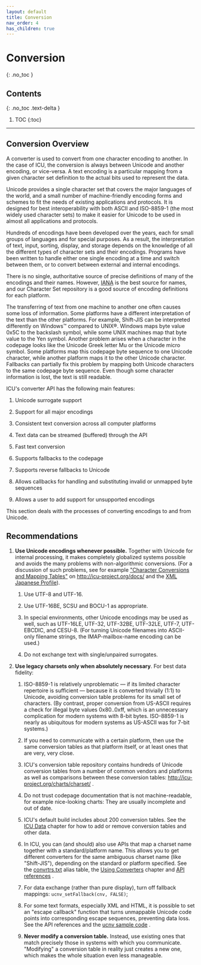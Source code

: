 ```yaml
---
layout: default
title: Conversion
nav_order: 4
has_children: true
---
```

<!--
© 2020 and later: Unicode, Inc. and others.
License & terms of use: http://www.unicode.org/copyright.html
-->

# Conversion
{: .no_toc }

## Contents
{: .no_toc .text-delta }

1. TOC
{:toc}

---

## Conversion Overview

A converter is used to convert from one character encoding to another. In the
case of ICU, the conversion is always between Unicode and another encoding, or
vice-versa. A text encoding is a particular mapping from a given character set
definition to the actual bits used to represent the data.

Unicode provides a single character set that covers the major languages of the
world, and a small number of machine-friendly encoding forms and schemes to fit
the needs of existing applications and protocols. It is designed for best
interoperability with both ASCII and ISO-8859-1 (the most widely used character
sets) to make it easier for Unicode to be used in almost all applications and
protocols.

Hundreds of encodings have been developed over the years, each for small groups
of languages and for special purposes. As a result, the interpretation of text,
input, sorting, display, and storage depends on the knowledge of all the
different types of character sets and their encodings. Programs have been
written to handle either one single encoding at a time and switch between them,
or to convert between external and internal encodings.

There is no single, authoritative source of precise definitions of many of the
encodings and their names. However,
[IANA](http://www.iana.org/assignments/character-sets) is the best source for
names, and our Character Set repository is a good source of encoding definitions
for each platform.

The transferring of text from one machine to another one often causes some loss
of information. Some platforms have a different interpretation of the text than
the other platforms. For example, Shift-JIS can be interpreted differently on
Windows™ compared to UNIX®. Windows maps byte value 0x5C to the backslash
symbol, while some UNIX machines map that byte value to the Yen symbol. Another
problem arises when a character in the codepage looks like the Unicode Greek
letter Mu or the Unicode micro symbol. Some platforms map this codepage byte
sequence to one Unicode character, while another platform maps it to the other
Unicode character. Fallbacks can partially fix this problem by mapping both
Unicode characters to the same codepage byte sequence. Even though some
character information is lost, the text is still readable.

ICU's converter API has the following main features:

1.  Unicode surrogate support

2.  Support for all major encodings

3.  Consistent text conversion across all computer platforms

4.  Text data can be streamed (buffered) through the API

5.  Fast text conversion

6.  Supports fallbacks to the codepage

7.  Supports reverse fallbacks to Unicode

8.  Allows callbacks for handling and substituting invalid or unmapped byte
    sequences

9.  Allows a user to add support for unsupported encodings

This section deals with the processes of converting encodings to and from
Unicode.

## Recommendations

1.  **Use Unicode encodings whenever possible.** Together with Unicode for
    internal processing, it makes completely globalized systems possible and
    avoids the many problems with non-algorithmic conversions. (For a discussion
    of such problems, see for example ["Character Conversions and Mapping
    Tables"](http://icu-project.org/docs/papers/conversions_and_mappings_iuc19.ppt)
    on <http://icu-project.org/docs/> and the [XML Japanese
    Profile](http://www.w3.org/TR/japanese-xml/)).

    1.  Use UTF-8 and UTF-16.

    2.  Use UTF-16BE, SCSU and BOCU-1 as appropriate.

    3.  In special environments, other Unicode encodings may be used as well,
        such as UTF-16LE, UTF-32, UTF-32BE, UTF-32LE, UTF-7, UTF-EBCDIC, and
        CESU-8. (For turning Unicode filenames into ASCII-only filename strings,
        the IMAP-mailbox-name encoding can be used.)

    4.  Do not exchange text with single/unpaired surrogates.

2.  **Use legacy charsets only when absolutely necessary**. For best data
    fidelity:

    1.  ISO-8859-1 is relatively unproblematic — if its limited character
        repertoire is sufficient — because it is converted trivially (1:1) to
        Unicode, avoiding conversion table problems for its small set of
        characters. (By contrast, proper conversion from US-ASCII requires a
        check for illegal byte values 0x80..0xff, which is an unnecessary
        complication for modern systems with 8-bit bytes. ISO-8859-1 is nearly
        as ubiquitous for modern systems as US-ASCII was for 7-bit systems.)

    2.  If you need to communicate with a certain platform, then use the same
        conversion tables as that platform itself, or at least ones that are
        very, very close.

    3.  ICU's conversion table repository contains hundreds of Unicode
        conversion tables from a number of common vendors and platforms as well
        as comparisons between these conversion tables:
        <http://icu-project.org/charts/charset/> .

    4.  Do not trust codepage documentation that is not machine-readable, for
        example nice-looking charts: They are usually incomplete and out of
        date.

    5.  ICU's default build includes about 200 conversion tables. See the [ICU
        Data](../icudata.md) chapter for how to add or remove conversion tables
        and other data.

    6.  In ICU, you can (and should) also use APIs that map a charset name
        together with a standard/platform name. This allows you to get different
        converters for the same ambiguous charset name (like "Shift-JIS"),
        depending on the standard or platform specified. See the
        [convrtrs.txt](https://github.com/unicode-org/icu/blob/master/icu4c/source/data/mappings/convrtrs.txt)
        alias table, the [Using Converters](converters.md) chapter and [API
        references](https://unicode-org.github.io/icu-docs/apidoc/released/icu4c/ucnv_8h.html) .

    7.  For data exchange (rather than pure display), turn off fallback
        mappings: `ucnv_setFallback(cnv, FALSE)`;

    8.  For some text formats, especially XML and HTML, it is possible to set an
        "escape callback" function that turns unmappable Unicode code points
        into corresponding escape sequences, preventing data loss. See the API
        references and the [ucnv sample
        code](https://github.com/unicode-org/icu/tree/master/icu4c/source/samples/ucnv/)
        .

    9.  **Never modify a conversion table.** Instead, use existing ones that
        match precisely those in systems with which you communicate. "Modifying"
        a conversion table in reality just creates a new one, which makes the
        whole situation even less manageable.
